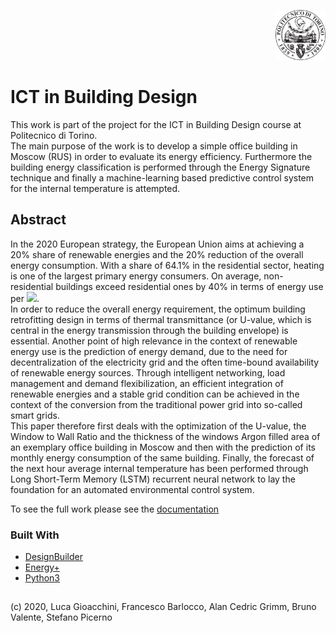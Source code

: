 <p align="right">
<img src="fig/polito.png" alt="Logo" width="80" height="80">
</p>

# ICT in Building Design
This work is part of the project for the ICT in Building Design course at Politecnico di Torino.  
The main purpose of the work is to develop a simple office building in Moscow (RUS) in order to evaluate its energy efficiency. Furthermore the building energy classification is performed through the Energy Signature technique and finally a machine-learning based predictive control system for the internal temperature is attempted. 


<!-- ABSTRACT -->
## Abstract
In the 2020 European strategy, the European Union aims at achieving a 20\% share of renewable energies and the 20\% reduction of the overall energy consumption. With a share of 64.1\% in the residential sector, heating is one of the largest primary energy consumers. On average, non-residential buildings exceed residential ones by 40\% in terms of energy use per <img src="https://render.githubusercontent.com/render/math?math=m^2">.  
In order to reduce the overall energy requirement, the optimum building retrofitting design in terms of thermal transmittance (or U-value, which is central in the energy transmission through the building envelope) is essential. Another point of high relevance in the context of renewable energy use is the prediction of energy demand, due to the need for decentralization of the electricity grid and the often time-bound availability of renewable energy sources. Through intelligent networking, load management and demand flexibilization, an efficient integration of renewable energies and a stable grid condition can be achieved in the context of the conversion from the traditional power grid into so-called smart grids.  
This paper therefore first deals with the optimization of the U-value, the Window to Wall Ratio and the thickness of the windows Argon filled area of an exemplary office building in Moscow and then with the prediction of its monthly energy consumption of the same building. Finally, the forecast of the next hour average internal temperature has been performed through Long Short-Term Memory (LSTM) recurrent neural network to lay the foundation for an automated environmental control system.

To see the full work please see the [documentation]()

### Built With
* [DesignBuilder](http://designbuilderitalia.it/)
* [Energy+](https://energyplus.net/)
* [Python3](https://www.python.org/download/releases/3.0/)


## 
(c) 2020, Luca Gioacchini, Francesco Barlocco, Alan Cedric Grimm, Bruno Valente, Stefano Picerno
